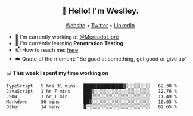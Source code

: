 <h2 align="center">👋 Hello! I'm Weslley.</h2>
<p align="center">
  <a href="http://weslleyneri.com.br">Website</a> •
  <a href="https://twitter.com/Weslley_Neri">Twitter</a> •
  <a href="https://www.linkedin.com/in/weslley-neri-3658908b">LinkedIn</a>
</p>


- 🔭 I’m currently working at [@MercadoLibre](https://github.com/mercadolibre)
- 🌱 I’m currently learning **Penetration Testing**
- 📫 How to reach me: [here](mailto:weslley39@gmail.com)
- ☁️ Quote of the moment: "Be good at something, get good or give up"

📊 **This week I spent my time working on**
<!--START_SECTION:waka-->

```text
TypeScript   5 hrs 31 mins   ███████████████▓░░░░░░░░░   62.30 %
JavaScript   1 hr 7 mins     ███▒░░░░░░░░░░░░░░░░░░░░░   12.76 %
JSON         1 hr 1 min      ███░░░░░░░░░░░░░░░░░░░░░░   11.49 %
Markdown     56 mins         ██▓░░░░░░░░░░░░░░░░░░░░░░   10.65 %
Other        14 mins         ▓░░░░░░░░░░░░░░░░░░░░░░░░   02.65 %
```

<!--END_SECTION:waka-->

<!-- Inspired by https://github.com/gruselhaus/gruselhaus -->